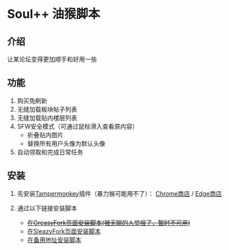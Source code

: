 # Soul++ 油猴脚本

## 介绍
让某论坛变得更加顺手和好用一些

## 功能
1. 购买免刷新
2. 无缝加载板块帖子列表
3. 无缝加载贴内楼层列表
4. SFW安全模式（可通过鼠标滑入查看原内容）
    - 折叠贴内图片
    - 替换所有用户头像为默认头像
5. 自动领取和完成日常任务



## 安装
1. 先安装[Tampermonkey](https://www.tampermonkey.net/)插件（暴力猴可能用不了）： [Chrome商店](https://chrome.google.com/webstore/detail/tampermonkey/dhdgffkkebhmkfjojejmpbldmpobfkfo?hl=en) / [Edge商店](https://microsoftedge.microsoft.com/addons/detail/iikmkjmpaadaobahmlepeloendndfphd)

2. 通过以下链接安装脚本
    - [~~在GreasyFork页面安装脚本(被无聊的人举报了，暂时不可用)~~](https://greasyfork.org/zh-CN/scripts/432987-soul)
    - [在SleazyFork页面安装脚本](https://sleazyfork.org/zh-CN/scripts/433106-soul)
    - [在备用地址安装脚本](https://cdn.jsdelivr.net/gh/FetchTheMoon/UserScript/SouthPlusPlus.user.js)

